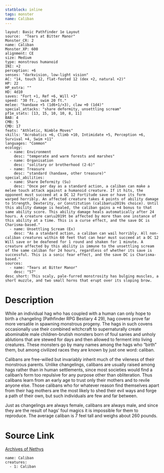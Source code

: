 ```yaml
---
statblock: inline
tags: monster
name: Caliban
---
```

```statblock
layout: Basic Pathfinder 1e Layout
source:  "Tears at Bitter Manor"
Monster_CR: 2
name: Caliban
Monster_XP: 600
alignment: CE
size: Medium
type: monstrous humanoid
INI: +2
perception: +6
senses: "darkvision, low-light vision"
AC: "14, touch 12, flat-footed 12 (dex +2, natural +2)"
HP: 22
HP_extra: ""
HD: 4d10
saves: "Fort +1, Ref +6, Will +3"
speed: "30 ft., swim 20 ft."
melee: "handaxe +5 (1d6+1/×3), claw +0 (1d4)"
special_attacks: "share deformity, unsettling scream"
pf1e_stats: [13, 15, 10, 10, 8, 11]
BAB: 4
CMB: 5
CMD: 17
feats: "Athletic, Nimble Moves"
skills: "Acrobatics +6, Climb +10, Intimidate +5, Perception +6, Survival +4, Swim +11"
languages: "Common"
ecology:
  - name: Environment
    desc: "temperate and warm forests and marshes"
  - name: Organisation
    desc: "solitary or brotherhood (2-6)"
  - name: Treasure
    desc: "standard (handaxe, other treasure)"
special_abilities:
  - name: Share Deformity (Su)
    desc: "Once per day as a standard action, a caliban can make a melee touch attack against a humanoid creature. If it hits, the opponent must succeed at a DC 12 Fortitude save or have its form warped horribly. An affected creature takes 4 points of ability damage to Strength, Dexterity, or Constitution (caliban\u2019s choice). Until this ability damage is healed, the caliban gains a +4 bonus to that same ability score. This ability damage heals automatically after 24 hours. A creature can\u2019t be affected by more than one instance of this ability at a time. This is a curse effect, and the save DC is Charisma-based."
  - name: Unsettling Scream (Ex)
    desc: "As a standard action, a caliban can wail horribly. All non-caliban creatures within 60 feet that can hear must succeed at a DC 12 Will save or be deafened for 1 round and shaken for 1 minute. A creature affected by this ability is immune to the unsettling scream of the same caliban for 24 hours, regardless of whether its save is successful. This is a sonic fear effect, and the save DC is Charisma-based."
sources:
  - name: "Tears at Bitter Manor"
    desc: "57"
desc_short: This scaly, pale-furred monstrosity has bulging muscles, a short muzzle, and two small horns that erupt over its sloping brow.
```
# Description
While an individual hag who has coupled with a human can only hope to birth a changeling (Pathfinder RPG Bestiary 4 29), hag covens prove far more versatile in spawning monstrous progeny. The hags in such covens occasionally use their combined witchcraft to supernaturally create abominable male children-brutish monsters born of foul sanies and unholy ablutions that are stewed for days and then allowed to ferment into living creatures. These monsters go by many names among the hags who “birth” them, but among civilized races they are known by just one word: caliban.

Calibans are free-willed but invariably inherit much of the vileness of their monstrous parents. Unlike changelings, calibans are usually raised among hags rather than in human settlements, since most societies would find a caliban’s form too repulsive for any purpose other than obliteration. Thus calibans learn from an early age to trust only their mothers and to revile anyone else. Those calibans who for whatever reason find themselves apart from their hag mothers are the most likely to shed their evil ways and forge a path of their own, but such individuals are few and far between.

Just as changelings are always female, calibans are always male, and since they are the result of hags’ foul magics it is impossible for them to reproduce. The average caliban is 7 feel tall and weighs about 260 pounds.
# Source Link
[Archives of Nethys](https://aonprd.com/MonsterDisplay.aspx?ItemName=Caliban)
```encounter-table
name: Caliban
creatures:
  - 1: Caliban
```
